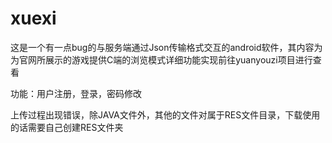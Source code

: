 # xuexi
这是一个有一点bug的与服务端通过Json传输格式交互的android软件，其内容为为官网所展示的游戏提供C端的浏览模式详细功能实现前往yuanyouzi项目进行查看

功能：用户注册，登录，密码修改

上传过程出现错误，除JAVA文件外，其他的文件对属于RES文件目录，下载使用的话需要自己创建RES文件夹

